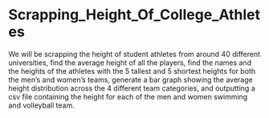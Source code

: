 # Scrapping_Height_Of_College_Athletes

We will be scrapping the height of student athletes from around 40 different universities, find the average height of all the players, find the names and the heights of the athletes with the 5 tallest and 5 shortest heights for both the men’s and women’s teams, generate a bar graph showing the average height distribution across the 4 different team
categories, and outputting a csv file containing the height for each of the men and women swimming and volleyball team.
